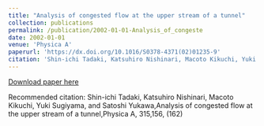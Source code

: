 ```yaml
---
title: "Analysis of congested flow at the upper stream of a tunnel"
collection: publications
permalink: /publication/2002-01-01-Analysis_of_congeste
date: 2002-01-01
venue: 'Physica A'
paperurl: 'https://dx.doi.org/10.1016/S0378-4371(02)01235-9'
citation: 'Shin-ichi Tadaki, Katsuhiro Nishinari, Macoto Kikuchi, Yuki Sugiyama, and Satoshi Yukawa,Analysis of congested flow at the upper stream of a tunnel,Physica A, <bf>315</bf>,156, (162)'
---
```


<a href='https://dx.doi.org/10.1016/S0378-4371(02)01235-9'>Download paper here</a>

Recommended citation: Shin-ichi Tadaki, Katsuhiro Nishinari, Macoto Kikuchi, Yuki Sugiyama, and Satoshi Yukawa,Analysis of congested flow at the upper stream of a tunnel,Physica A, <bf>315</bf>,156, (162)